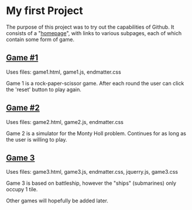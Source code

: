 # My first Project
The purpose of this project was to try out the capabilities of Github. It consists of a "[homepage](https://tz-fi.github.io/my-first-project/)", with links to various subpages, each of which contain some form of game.

## [Game #1](https://tz-fi.github.io/my-first-project/game1.html)
Uses files: game1.html, game1.js, endmatter.css 

Game 1 is a rock-paper-scissor game. 
After each round the user can click the 'reset' button to play again.

## [Game #2](https://tz-fi.github.io/my-first-project/game2.html)
Uses files: game2.html, game2.js, endmatter.css

Game 2 is a simulator for the Monty Holl problem.
Continues for as long as the user is willing to play.

## [Game 3](https://tz-fi.github.io/my-first-project/game3.html)
Uses files: game3.html, game3.js, endmatter.css, jquerry.js, game3.css

Game 3 is based on battleship, however the "ships" (submarines) only occupy 1 tile.


Other games will hopefully be added later.
